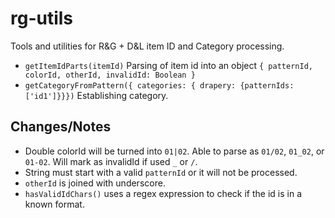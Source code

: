 # rg-utils

Tools and utilities for R&G + D&L item ID and Category processing.

- `getItemIdParts(itemId)` Parsing of item id into an object `{ patternId, colorId, otherId, invalidId: Boolean }`
- `getCategoryFromPattern({ categories: { drapery: {patternIds: ['id1']}}})` Establishing category.

## Changes/Notes

* Double colorId will be turned into `01|02`. Able to parse as `01/02`, `01_02`, or `01-02`. Will mark as invalidId if used `_` or `/`.
* String must start with a valid `patternId` or it will not be processed.
* `otherId` is joined with underscore.
* `hasValidIdChars()` uses a regex expression to check if the id is in a known format.
